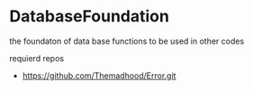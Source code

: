 # DatabaseFoundation

the foundaton of data base functions to be used in other codes


requierd repos
- https://github.com/Themadhood/Error.git
